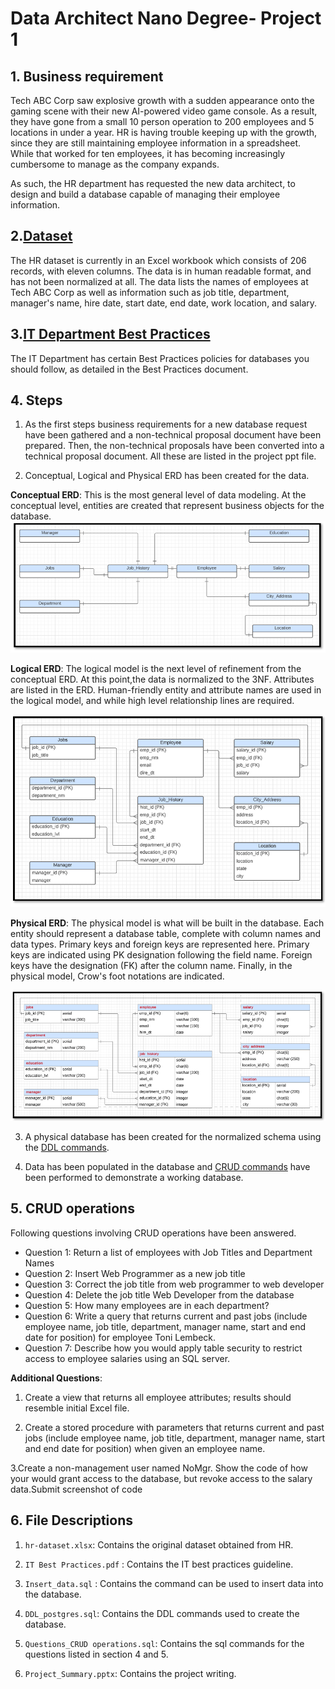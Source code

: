 
# Data Architect Nano Degree- Project 1

## 1. Business requirement
Tech ABC Corp saw explosive growth with a sudden appearance onto the gaming scene with their new AI-powered video game console. As a result, they have gone from a small 10 person operation to 200 employees and 5 locations in under a year. HR is having trouble keeping up with the growth, since they are still maintaining employee information in a spreadsheet. While that worked for ten employees, it has becoming increasingly cumbersome to manage as the company expands.

As such, the HR department has requested the new data architect, to design and build a database capable of managing their employee information.

## 2.[Dataset](https://github.com/jahid-razan/Data-Architecutre-Nanodegree/blob/main/Designing%20an%20HR%20Database/hr-dataset.xlsx)
The HR dataset is currently in an Excel workbook which consists of 206 records, with eleven columns. The data is in human readable format, and has not been normalized at all. The data lists the names of employees at Tech ABC Corp as well as information such as job title, department, manager's name, hire date, start date, end date, work location, and salary.

## 3.[IT Department Best Practices](https://github.com/jahid-razan/Data-Architecutre-Nanodegree/blob/main/Designing%20an%20HR%20Database/IT%20Best%20Practices.pdf)
The IT Department has certain Best Practices policies for databases you should follow, as detailed in the Best Practices document.




## 4. Steps

1. As the first steps business requirements for a new database request have been gathered and a non-technical proposal document have been prepared. 
Then, the non-technical proposals have been converted into a technical proposal document. All these are listed in the project ppt file. 

2. Conceptual, Logical and Physical ERD has been created for the data.

**Conceptual ERD**:  This is the most general level of data modeling. At the conceptual level, entities are created that represent business objects for the database. 
![](Conceptual_ERD.PNG) 

**Logical ERD**: The logical model is the next level of refinement from the conceptual ERD. At this point,the data is normalized to the 3NF. Attributes are listed in the ERD. 
Human-friendly entity and attribute names  are used in the logical model, and while high level relationship lines are required.

![](Logical_ERD.PNG) 

**Physical ERD**: The physical model is what will be built in the database. Each entity should represent a database table, complete with column names and data types. Primary keys and foreign keys are represented here. Primary keys are indicated using PK designation following the field name. Foreign keys have the designation (FK) after the column name. 
Finally, in the physical model, Crow's foot notations are indicated.

![](Physical_ERD.PNG) 



3. A physical database has been created for the normalized schema using the [DDL commands](https://github.com/jahid-razan/Data-Architecutre-Nanodegree/blob/main/Designing%20an%20HR%20Database/DDL_postgres.sql). 

4. Data has been populated in the database and [CRUD commands](https://github.com/jahid-razan/Data-Architecutre-Nanodegree/blob/main/Designing%20an%20HR%20Database/Questions_CRUD%20operations.sql) have been performed to demonstrate a working database.




## 5. CRUD operations

Following questions involving CRUD operations have been answered. 

* Question 1: Return a list of employees with Job Titles and Department Names
* Question 2: Insert Web Programmer as a new job title
* Question 3: Correct the job title from web programmer to web developer
* Question 4: Delete the job title Web Developer from the database
* Question 5: How many employees are in each department?
* Question 6: Write a query that returns current and past jobs (include employee name, job title, department, manager name, start and end date for position) for employee Toni Lembeck.
* Question 7: Describe how you would apply table security to restrict access to employee salaries using an SQL server.


**Additional Questions**: 

1. Create a view that returns all employee attributes; results should resemble initial Excel file.

2. Create a stored procedure with parameters that returns current and past jobs (include employee name, job title, department, manager name, start and end date for position) when given an employee name.

3.Create a non-management user named NoMgr. Show the code of how your would grant access to the database, but revoke access to the salary data.Submit screenshot of code




## 6. File Descriptions

1. `hr-dataset.xlsx`: Contains the original dataset obtained from HR. 

2. `IT Best Practices.pdf` : Contains the IT best practices guideline. 

3. `Insert_data.sql` : Contains the command can be used to insert data into the database. 

4. `DDL_postgres.sql`: Contains the DDL commands used to create the database. 

5. `Questions_CRUD operations.sql`: Contains the sql commands for the questions listed in section 4 and 5. 

5. `Project_Summary.pptx`: Contains the project writing. 



